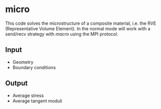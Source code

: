 # micro

This code solves the microstructure of a composite material, i.e. the RVE (Representative Volume Element). In the normal
mode will work with a send/recv strategy with *macro* using the MPI protocol.

## Input

- Geometry
- Boundary conditions

## Output

- Average stress
- Average tangent moduli


